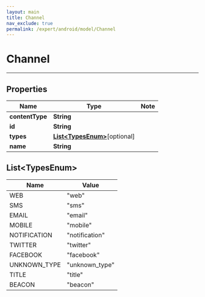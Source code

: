 ```yaml
---
layout: main
title: Channel
nav_exclude: true
permalink: /expert/android/model/Channel
---
```


# Channel

---

## Properties

Name | Type | Note
---- | ---- | ----
**contentType** | **String** | 
**id** | **String** | 
**types** | [**List&lt;TypesEnum&gt;**](#List&lt;TypesEnum&gt;)[optional] 
**name** | **String** | 

## List&lt;TypesEnum&gt;
Name | Value
---- | -----
WEB | &quot;web&quot;
SMS | &quot;sms&quot;
EMAIL | &quot;email&quot;
MOBILE | &quot;mobile&quot;
NOTIFICATION | &quot;notification&quot;
TWITTER | &quot;twitter&quot;
FACEBOOK | &quot;facebook&quot;
UNKNOWN_TYPE | &quot;unknown_type&quot;
TITLE | &quot;title&quot;
BEACON | &quot;beacon&quot;

